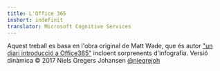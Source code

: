 ```yaml
---
title: L'Office 365
inshort: indefinit
translator: Microsoft Cognitive Services
---
```



Aquest treball es basa en l'obra original de Matt Wade, que és autor ["un diari introducció a Office365"](http://icansharepoint.com/an-everyday-intro-to-office-365/) incloent sorprenents d'infografia. Versió dinàmica © 2017 Niels Gregers Johansen [@niegrejoh](https://twitter.com/niegrejoh)

